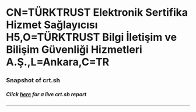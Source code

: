 # CN=TÜRKTRUST Elektronik Sertifika Hizmet Sağlayıcısı H5,O=TÜRKTRUST Bilgi İletişim ve Bilişim Güvenliği Hizmetleri A.Ş.,L=Ankara,C=TR
### Snapshot of crt.sh
##### Click [here](https://crt.sh/?q=Serial_01990D0455EB975660) for a live crt.sh report

---
